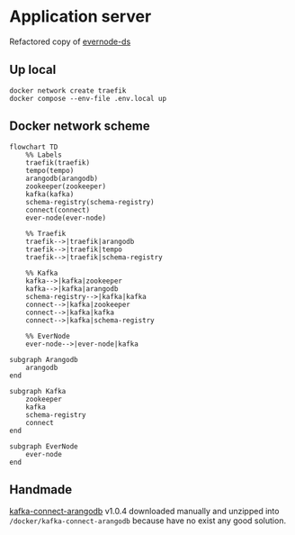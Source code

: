 # Application server

Refactored copy of [evernode-ds](https://github.com/tonlabs/evernode-ds)

## Up local

```shell
docker network create traefik
docker compose --env-file .env.local up
```

## Docker network scheme

```mermaid
flowchart TD
    %% Labels
    traefik(traefik)
    tempo(tempo)
    arangodb(arangodb)
    zookeeper(zookeeper)
    kafka(kafka)
    schema-registry(schema-registry)
    connect(connect)
    ever-node(ever-node)

    %% Traefik
    traefik-->|traefik|arangodb
    traefik-->|traefik|tempo
    traefik-->|traefik|schema-registry

    %% Kafka
    kafka-->|kafka|zookeeper
    kafka-->|kafka|arangodb
    schema-registry-->|kafka|kafka
    connect-->|kafka|zookeeper
    connect-->|kafka|kafka
    connect-->|kafka|schema-registry

    %% EverNode
    ever-node-->|ever-node|kafka

subgraph Arangodb
    arangodb
end

subgraph Kafka
    zookeeper
    kafka
    schema-registry
    connect
end

subgraph EverNode
    ever-node
end
```

## Handmade

[kafka-connect-arangodb](https://www.confluent.io/hub/jaredpetersen/kafka-connect-arangodb) v1.0.4 downloaded manually and unzipped into `/docker/kafka-connect-arangodb` because have no exist any good solution. 
